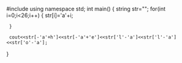 #include<iostream>
using namespace std;
int main()
{
   string str="";
   for(int i=0;i<26;i++)
    {
       str[i]='a'+i;
    
     }
     
     cout<<str[-'a'+h']<<str[-'a'+'e']<<str['l'-'a']<<str['l'-'a']<<str['o'-'a'];
}
